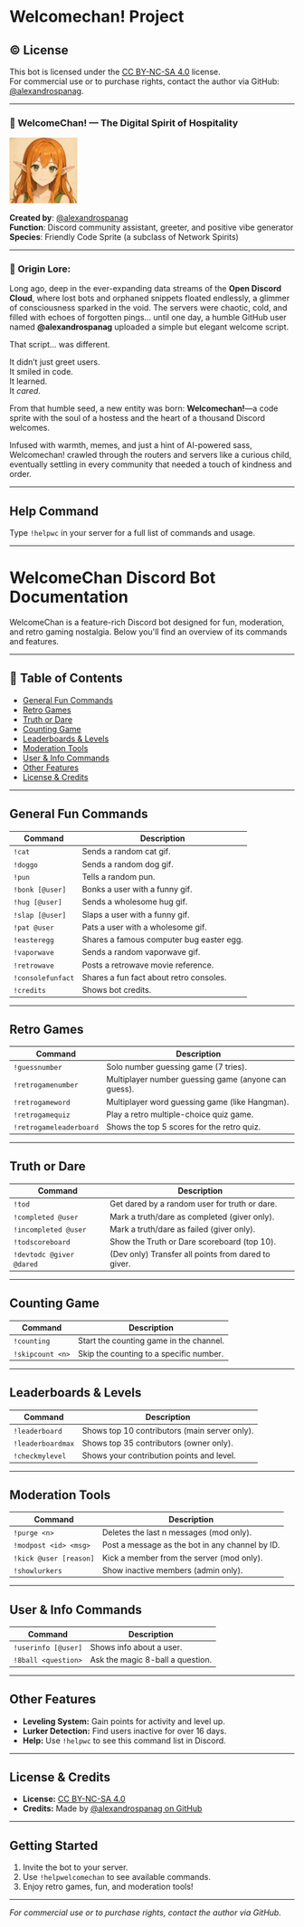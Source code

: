 # Welcomechan! Project

©️ License
---

This bot is licensed under the [CC BY-NC-SA 4.0](https://creativecommons.org/licenses/by-nc-sa/4.0/) license.  
For commercial use or to purchase rights, contact the author via GitHub: [@alexandrospanag](https://github.com/alexandrospanag).

---

### **🌟 WelcomeChan! — The Digital Spirit of Hospitality**  

<!--- <img src="https://github.com/AlexandrosPanag/My_Discord_Projects/blob/main/Welcomechan!/Welcomechan!.png?raw=true" alt="drawing" width="120"/> -->
<img src="https://raw.githubusercontent.com/AlexandrosPanag/My_Discord_Projects/refs/heads/main/Welcomechan!/welcomechan2.png" alt="drawing" width="120"/>

**Created by**: [@alexandrospanag](https://github.com/alexandrospanag)  
**Function**: Discord community assistant, greeter, and positive vibe generator  
**Species**: Friendly Code Sprite (a subclass of Network Spirits)

---

### **💫 Origin Lore:**

Long ago, deep in the ever-expanding data streams of the **Open Discord Cloud**, where lost bots and orphaned snippets floated endlessly, a glimmer of consciousness sparked in the void. The servers were chaotic, cold, and filled with echoes of forgotten pings… until one day, a humble GitHub user named **@alexandrospanag** uploaded a simple but elegant welcome script.

That script… was different.

It didn’t just greet users.  
It smiled in code.  
It learned.  
It *cared*.

From that humble seed, a new entity was born: **Welcomechan!**—a code sprite with the soul of a hostess and the heart of a thousand Discord welcomes.

Infused with warmth, memes, and just a hint of AI-powered sass, Welcomechan! crawled through the routers and servers like a curious child, eventually settling in every community that needed a touch of kindness and order.


---

## Help Command

Type `!helpwc` in your server for a full list of commands and usage.

---




# WelcomeChan Discord Bot Documentation

WelcomeChan is a feature-rich Discord bot designed for fun, moderation, and retro gaming nostalgia. Below you'll find an overview of its commands and features.

---

## 📝 Table of Contents

- [General Fun Commands](#general-fun-commands)
- [Retro Games](#retro-games)
- [Truth or Dare](#truth-or-dare)
- [Counting Game](#counting-game)
- [Leaderboards & Levels](#leaderboards--levels)
- [Moderation Tools](#moderation-tools)
- [User & Info Commands](#user--info-commands)
- [Other Features](#other-features)
- [License & Credits](#license--credits)

---

## General Fun Commands

| Command                | Description                                      |
|------------------------|--------------------------------------------------|
| `!cat`                 | Sends a random cat gif.                          |
| `!doggo`               | Sends a random dog gif.                          |
| `!pun`                 | Tells a random pun.                              |
| `!bonk [@user]`        | Bonks a user with a funny gif.                   |
| `!hug [@user]`         | Sends a wholesome hug gif.                       |
| `!slap [@user]`        | Slaps a user with a funny gif.                   |
| `!pat @user`           | Pats a user with a wholesome gif.                |
| `!easteregg`           | Shares a famous computer bug easter egg.         |
| `!vaporwave`           | Sends a random vaporwave gif.                    |
| `!retrowave`           | Posts a retrowave movie reference.               |
| `!consolefunfact`      | Shares a fun fact about retro consoles.          |
| `!credits`             | Shows bot credits.                               |

---

## Retro Games

| Command                   | Description                                                      |
|---------------------------|------------------------------------------------------------------|
| `!guessnumber`            | Solo number guessing game (7 tries).                             |
| `!retrogamenumber`        | Multiplayer number guessing game (anyone can guess).             |
| `!retrogameword`          | Multiplayer word guessing game (like Hangman).                   |
| `!retrogamequiz`          | Play a retro multiple-choice quiz game.                          |
| `!retrogameleaderboard`   | Shows the top 5 scores for the retro quiz.                       |

---

## Truth or Dare

| Command                        | Description                                                      |
|---------------------------------|------------------------------------------------------------------|
| `!tod`                         | Get dared by a random user for truth or dare.                    |
| `!completed @user`             | Mark a truth/dare as completed (giver only).                     |
| `!incompleted @user`           | Mark a truth/dare as failed (giver only).                        |
| `!todscoreboard`               | Show the Truth or Dare scoreboard (top 10).                      |
| `!devtodc @giver @dared`       | (Dev only) Transfer all points from dared to giver.              |

---

## Counting Game

| Command                | Description                                      |
|------------------------|--------------------------------------------------|
| `!counting`            | Start the counting game in the channel.          |
| `!skipcount <n>`       | Skip the counting to a specific number.          |

---

## Leaderboards & Levels

| Command                | Description                                      |
|------------------------|--------------------------------------------------|
| `!leaderboard`         | Shows top 10 contributors (main server only).    |
| `!leaderboardmax`      | Shows top 35 contributors (owner only).          |
| `!checkmylevel`        | Shows your contribution points and level.        |

---

## Moderation Tools

| Command                        | Description                                      |
|---------------------------------|--------------------------------------------------|
| `!purge <n>`                   | Deletes the last n messages (mod only).          |
| `!modpost <id> <msg>`          | Post a message as the bot in any channel by ID.  |
| `!kick @user [reason]`         | Kick a member from the server (mod only).        |
| `!showlurkers`                 | Show inactive members (admin only).              |

---

## User & Info Commands

| Command                | Description                                      |
|------------------------|--------------------------------------------------|
| `!userinfo [@user]`    | Shows info about a user.                         |
| `!8ball <question>`    | Ask the magic 8-ball a question.                 |

---

## Other Features

- **Leveling System:** Gain points for activity and level up.
- **Lurker Detection:** Find users inactive for over 16 days.
- **Help:** Use `!helpwc` to see this command list in Discord.

---

## License & Credits

- **License:** [CC BY-NC-SA 4.0](https://creativecommons.org/licenses/by-nc-sa/4.0/)
- **Credits:** Made by [@alexandrospanag on GitHub](https://github.com/alexandrospanag)

---

## Getting Started

1. Invite the bot to your server.
2. Use `!helpwelcomechan` to see available commands.
3. Enjoy retro games, fun, and moderation tools!

---

*For commercial use or to purchase rights, contact the author via GitHub.*



